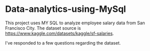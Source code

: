 # Data-analytics-using-MySql

This project uses MY SQL to analyze employee salary data from San Francisco City. The dataset source is https://www.kaggle.com/datasets/kaggle/sf-salaries.

I've responded to a few questions regarding the dataset. 
